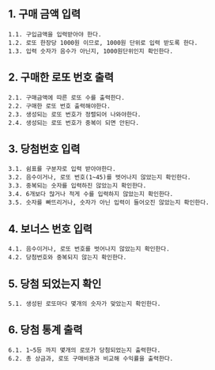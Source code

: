 ## 1. 구매 금액 입력
```
1.1. 구입금액을 입력받아야 한다.
1.2. 로또 한장당 1000원 이므로, 1000원 단위로 입력 받도록 한다.
1.3. 입력 숫자가 음수가 아닌지, 1000원단위인지 확인한다.
```

## 2. 구매한 로또 번호 출력
```
2.1. 구매금액에 따른 로또 수를 출력한다.
2.2. 구매한 로또 번호 출력해야한다.
2.3. 생성되는 로또 번호가 정렬되어 나와야한다.
2.4. 생성되는 로또 번호가 중복이 되면 안된다.
```

## 3. 당첨번호 입력
```
3.1. 쉼표를 구분자로 입력 받아야한다.
3.2. 음수이거나, 로또 번호(1~45)를 벗어나지 않았는지 확인한다.
3.3. 중복되는 숫자를 입력하진 않았는지 확인한다.
3.4. 6개보다 많거나 적게 수를 입력하지 않았는지 확인한다.
3.5. 숫자를 빠뜨리거나, 숫자가 아닌 입력이 들어오진 않았는지 확인한다.
```

## 4. 보너스 번호 입력
```
4.1. 음수이거나, 로또 번호를 벗어나지 않았는지 확인한다.
4.2. 당첨번호와 중복되지 않는지 확인한다.
```

## 5. 당첨 되었는지 확인
```
5.1. 생성된 로또마다 몇개의 숫자가 맞았는지 확인한다.
```

## 6. 당첨 통계 출력
```
6.1. 1~5등 까지 몇개의 로또가 당첨되었는지 출력한다.
6.2. 총 상금과, 로또 구매비용과 비교해 수익률을 출력한다.
```

